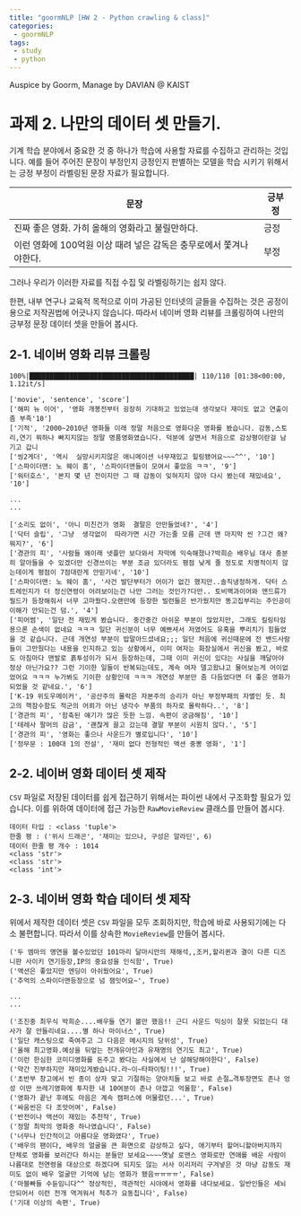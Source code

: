 ```yaml
---
title: "goormNLP [HW 2 - Python crawling & class]"  
categories:
 - goormNLP
tags:
 - study
 - python
---
```


Auspice by Goorm, Manage by DAVIAN @ KAIST

# 과제 2. 나만의 데이터 셋 만들기.

기계 학습 분야에서 중요한 것 중 하나가 학습에 사용할 자료를 수집하고 관리하는 것입니다.
예를 들어 주어진 문장이 부정인지 긍정인지 판별하는 모델을 학습 시키기 위해서는 긍정 부정이 라벨링된 문장 자료가 필요합니다.

문장 | 긍부정 
-------|--------
진짜 좋은 영화. 가히 올해의 영화라고 불릴만하다. | 긍정 
이런 영화에 100억원 이상 때려 넣은 감독은 충무로에서 쫓겨나야한다. | 부정 

그러나 우리가 이러한 자료를 직접 수집 및 라벨링하기는 쉽지 않다.

한편, 내부 연구나 교육적 목적으로 이미 가공된 인터넷의 글들을 수집하는 것은 공정이용으로 저작권법에 어긋나지 않습니다.
따라서 네이버 영화 리뷰를 크롤링하여 나만의 긍부정 문장 데이터 셋을 만들어 봅시다.


## 2-1. 네이버 영화 리뷰 크롤링

<script src="https://gist.github.com/wjh1065/42bc1e3f1ef68958d7a3b618bf8f0dad.js"></script>

    100%|█████████████████████████████████████████| 110/110 [01:38<00:00,  1.12it/s]

<script src="https://gist.github.com/wjh1065/92831f6d1f58cc877992fa8896cb0c08.js"></script>

    ['movie', 'sentence', 'score']
    ['해피 뉴 이어', '영화 개봉전부터 굉장히 기대하고 있었는데 생각보다 재미도 없고 연출이 좀 부족'10']
    ['기적', '2000~2010년 영화들 이래 정말 처음으로 영화다운 영화를 봤습니다. 감동,스토리,연기 뭐하나 빠지지않는 정말 명품영화였습니다. 덕분에 살면서 처음으로 감상평이란걸 남기고 갑니
    ['씽2게더', '역시  실망시키지않은 애니메이션 너무재밌고 힐링됐어요~~~^^', '10']
    ['스파이더맨: 노 웨이 홈', '스파이더맨들이 모여서 좋았음 ㅋㅋ', '9']
    ['워터호스', '본지 몇 년 전이지만 그 때 감동이 잊혀지지 않아 다시 봤는데 재밌네요', '10']
    
    ...
    ...
    
    ['소리도 없이', '아니 미친건가 영화  결말은 안만들었네?', '4']
    ['닥터 슬립', '그냥  생각없이  따라가면 시간 가는줄 모름 근데 맨 마지막 씬 ?그건 왜? 뭐지?', '6']
    ['경관의 피', '사람들 왜이래 넷플만 보다와서 자막에 익숙해졌나?박희순 배우님 대사 충분히 알아들을 수 있겠더만 신경쓰이는 부분 조금 있더라도 평점 낮게 줄 정도로 치명적이지 않는데이게 평점이 7점대란게 안믿기네', '10']
    ['스파이더맨: 노 웨이 홈', '사건 발단부터가 어이가 없긴 했지만..솔직냉정하게. 닥터 스트레인지가 더 정신연령이 어려보이는건 나만 그러는 것인가?다만.. 토비맥과이어와 앤드류가필드가 등장해줘서 너무 고마웠다.오랜만에 등장한 빌런들은 반가웠지만 똥고집부리는 주인공이 이해가 안되는건 덤.', '4']
    ['피어썸', '일단 전 재밌게 봤습니다. 중간중간 아쉬운 부분이 많았지만, 그래도 킬링타임용으론 손색이 없네요 ㅋㅋㅋ 일단 귀신분이 너무 예쁘셔서 저였어도 유혹을 뿌리치기 힘들었을 것 같습니다. 근데 개연성 부분이 밥말아드셨네요;;; 일단 처음에 귀신때문에 전 밴드사람들이 그만뒀다는 내용을 인지하고 있는 상황에서, 이미 여자는 화장실에서 귀신을 봤고, 바로도 아침마다 맨발로 흙투성이가 되서 등장하는데, 그때 이미 귀신이 있다는 사실을 깨달아야 정상 아닌가요?? 그런 기이한 일들이 반복되는데도, 계속 여자 델고왔냐고 물어보는게 어이없었어요 ㅋㅋㅋ 누가봐도 기이한 상황인데 ㅋㅋㅋ 개연성 부분만 좀 다듬었다면 더 좋은 영화가 되었을 것 같네요.', '6']
    ['K-19 위도우메이커', '공산주의 몰락은 자본주의 승리가 아닌 부정부패의 자멸인 듯. 최고의 핵잠수함도 적군의 어뢰가 아닌 냉각수 부품의 하자로 몰락하다..', '8']
    ['경관의 피', '함축된 얘기가 많은 듯한 느낌. 속편이 궁금해짐', '10']
    ['테레사 팔머의 감금', '괜찮게 끌고 갔는데 결말 부분이 시원치 않다.', '5']
    ['경관의 피', '영화는 좋으나 사운드가 별로입니다', '10']
    ['정무문 : 100대 1의 전설', '재미 없다 전형적인 액션 중뽕 영화', '1']


## 2-2. 네이버 영화 데이터 셋 제작
`CSV` 파일로 저장된 데이터를 쉽게 접근하기 위해서는 파이썬 내에서 구조화할 필요가 있습니다.
이를 위하여 데이터에 접근 가능한 `RawMovieReview` 클래스를 만들어 봅시다.

<script src="https://gist.github.com/wjh1065/3aaf5fd926ff4ea46fa76a3ddcc43f82.js"></script>

<script src="https://gist.github.com/wjh1065/39b88278749855143a2ca7a2acf512bc.js"></script>

    데이터 타입 : <class 'tuple'>
    한줄 평 : ('위시 드래곤', '재미는 있으나, 구성은 알라딘', 6)
    데이터 한줄 평 개수 : 1014
    <class 'str'>
    <class 'str'>
    <class 'int'>


## 2-3. 네이버 영화 학습 데이터 셋 제작

위에서 제작한 데이터 셋은 `CSV` 파일을 모두 조회하지만, 학습에 바로 사용되기에는 다소 불편합니다.
따라서 이를 상속한 `MovieReview`를 만들어 봅시다. 

<script src="https://gist.github.com/wjh1065/d3d6e41162e09ccac76d6609d4b1add9.js"></script>

<script src="https://gist.github.com/wjh1065/a16ea11794c682038ea09ffa3fca250e.js"></script>

    ('두 엠마의 명연을 볼수있었던 101마리 달마시안의 재해석,,조커,할리퀸과 결이 다른 디즈니판 사이키 연기등장,IP의 중요성을 인식함', True)
    ('액션은 좋았지만 엔딩이 아쉬웠어요', True)
    ('추억의 스파이더맨등장으로 넘 잼잇어요~', True)
    
    ...
    ...
    
    ('조진중 최우식 박희순....배우들 연기 볼만 했음!! 근디 사운드 믹싱이 잘못 되었는디 대사가 잘 안들리네요....별 하나 마이너스', True)
    ('일단 캐스팅으로 죽여주고 그 다음은 메시지의 당위성', True)
    ('올해 최고영화.예상을 뒤엎는 전개유아인과 유재명의 연기도 최고', True)
    ('이런 한심한 코미디영화를 돈주고 봤다는 사실에서 난 살해당해야한다', False)
    ('약간 진부하지만 재미있게봤습니다.라~이~타파이팅!!!', True)
    ('초반부 창고에서 빈 종이 상자 맞고 기절하는 양아치들 보고 바로 손절…격투장면도 존나 엉성 이딴 쓰레기영화에 투자한 내 10여분이 존나 아깝고 억울함', False)
    ('영화가 끝난 후에도 마음은 계속 캠퍼스에 머물렀던...', True)
    ('싸움씬은 다 조앗어여', False)
    ('반전이나 액션이 재밌는 추천작', True)
    ('정말 최악의 영화중 하나였습니다', False)
    ('너무나 인간적이고 아름다운 영화였다', True)
    ('배우의 팬이다, 배우의 얼굴을 큰 화면으로 감상하고 싶다, 애기부터 할머니할아버지까지 단체로 영화를 보러간다 하시는 분들만 보세요~~~~옛날 로맨스 영화로만 연애를 배운 사람이 나름대로 전연령을 대상으로 하겠다며 되지도 않는 서사 이리저리 구겨넣은 것 마냥 감동도 재미도 없이 배우 얼굴만 기억에 남는 영화가 됐음ㅠㅠㅠㅠ', False)
    ('마블빠들 수듄임니다^^ 정상적인, 객관적인 시야에서 영화를 내다보세요. 일반인들은 세뇌안되어서 이런 전개 역겨워서 척추가 요동칩니다', False)
    ('기대 이상의 속편', True)